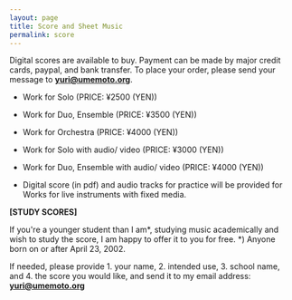 ```yaml
---
layout: page
title: Score and Sheet Music
permalink: score
---
```


Digital scores are available to buy. 
Payment can be made by major credit cards, paypal, and bank transfer.
To place your order,  please send your message to **yuri@umemoto.org**.
 
- Work for Solo (PRICE: ¥2500 (YEN))
- Work for Duo, Ensemble (PRICE: ¥3500 (YEN))
- Work for Orchestra (PRICE: ¥4000 (YEN))

- Work for Solo with audio/ video (PRICE: ¥3000 (YEN))
- Work for Duo, Ensemble with audio/ video (PRICE: ¥4000 (YEN))
 - Digital score (in pdf) and audio tracks for practice will be provided for Works for live instruments with fixed media.


**[STUDY SCORES]**

If you're a younger student than I am*, studying music academically and wish to study the score, I am happy to offer it to you for free. 
*) Anyone born on or after April 23, 2002.

If needed, please provide 1. your name, 2. intended use, 3. school name, and 4. the score you would like, and send it to my email address: **yuri@umemoto.org**
